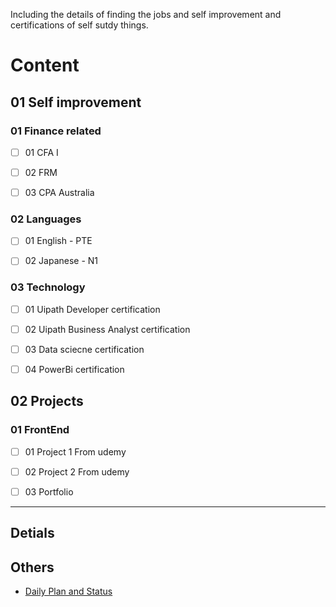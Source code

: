 Including the details of finding the jobs and self improvement and certifications of self sutdy things.

# Content

## 01 Self improvement

### 01 Finance related

- [ ] 01 CFA I

- [ ] 02 FRM

- [ ] 03 CPA Australia

### 02 Languages

- [ ] 01 English - PTE

- [ ] 02 Japanese - N1

### 03 Technology

- [ ] 01 Uipath Developer certification

- [ ] 02 Uipath Business Analyst certification

- [ ] 03 Data sciecne certification

- [ ] 04 PowerBi certification

## 02 Projects

### 01 FrontEnd

- [ ] 01 Project 1 From udemy

- [ ] 02 Project 2 From udemy

- [ ] 03 Portfolio

---

## Detials

## Others

- [Daily Plan and Status](https://docs.google.com/document/d/18L8QlzgqlVTnEJJufZ3DY_ezdRrpozgbvAwOBJw_aMI/edit)
